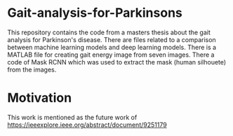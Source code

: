 # Gait-analysis-for-Parkinsons
This repository contains the code from a masters thesis about the gait analysis for Parkinson's disease.
There are files related to a comparison between machine learning models and deep learning models.
There is a MATLAB file for creating gait energy image from seven images. There a code of Mask RCNN which was used to extract the mask (human silhouete) from the images.

# Motivation 
This work is mentioned as the future work of https://ieeexplore.ieee.org/abstract/document/9251179
